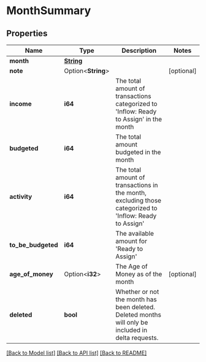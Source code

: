 # MonthSummary

## Properties

Name | Type | Description | Notes
------------ | ------------- | ------------- | -------------
**month** | [**String**](string.md) |  | 
**note** | Option<**String**> |  | [optional]
**income** | **i64** | The total amount of transactions categorized to 'Inflow: Ready to Assign' in the month | 
**budgeted** | **i64** | The total amount budgeted in the month | 
**activity** | **i64** | The total amount of transactions in the month, excluding those categorized to 'Inflow: Ready to Assign' | 
**to_be_budgeted** | **i64** | The available amount for 'Ready to Assign' | 
**age_of_money** | Option<**i32**> | The Age of Money as of the month | [optional]
**deleted** | **bool** | Whether or not the month has been deleted.  Deleted months will only be included in delta requests. | 

[[Back to Model list]](../README.md#documentation-for-models) [[Back to API list]](../README.md#documentation-for-api-endpoints) [[Back to README]](../README.md)


